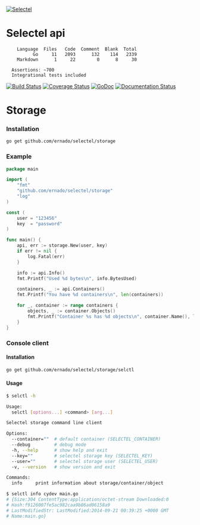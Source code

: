 [![Selectel](http://blog.selectel.ru/wp-content/themes/selectel/static/img/selectel.png)](https://selectel.ru/)

Selectel api
=======
```
    Language  Files   Code  Comment  Blank  Total
          Go     11   2093      132    114   2339
    Markdown      1     22        0      8     30

  Assertions: ~700
  Integrational tests included
```

[![Build Status](https://travis-ci.org/ernado/selectel.svg?branch=master)](https://travis-ci.org/ernado/selectel)
[![Coverage Status](https://img.shields.io/coveralls/ernado/selectel.svg)](https://coveralls.io/r/ernado/selectel)
[![GoDoc](https://godoc.org/github.com/ernado/selectel?status.svg)](https://godoc.org/github.com/ernado/selectel)
[![Documentation Status](https://readthedocs.org/projects/selectel-api/badge/?version=latest)](http://selectel-api.readthedocs.org/en/latest/)

Storage
=======

### Installation
```bash
go get github.com/ernado/selectel/storage
```

### Example 
```go
package main

import (
	"fmt"
	"github.com/ernado/selectel/storage"
	"log"
)

const (
	user = "123456"
	key  = "password"
)

func main() {
	api, err := storage.New(user, key)
	if err != nil {
		log.Fatal(err)
	}

	info := api.Info()
	fmt.Printf("Used %d bytes\n", info.BytesUsed)

	containers, _ := api.Containers()
	fmt.Printf("You have %d containers\n", len(containers))

	for _, container := range containers {
		objects, _ := container.Objects()
		fmt.Printf("Container %s has %d objects\n", container.Name(), len(objects))
	}
}

```

### Console client

#### Installation

```bash
go get github.com/ernado/selectel/storage/selctl	
```

#### Usage

```bash
$ selctl -h

Usage:
  selctl [options...] <command> [arg...]

Selectel storage command line client

Options:
  --container=""  # default container (SELECTEL_CONTAINER)
  --debug         # debug mode
  -h, --help      # show help and exit
  --key=""        # selectel storage key (SELECTEL_KEY)
  --user=""       # selectel storage user (SELECTEL_USER)
  -v, --version   # show version and exit

Commands:
  info     print information about storage/container/object

$ selctl info cydev main.go
# {Size:304 ContentType:application/octet-stream Downloaded:0
# Hash:f9126007fe5ac982caa9b86ad06158a9 
# LastModifiedStr: LastModified:2014-09-21 00:39:25 +0000 GMT 
# Name:main.go}

```

